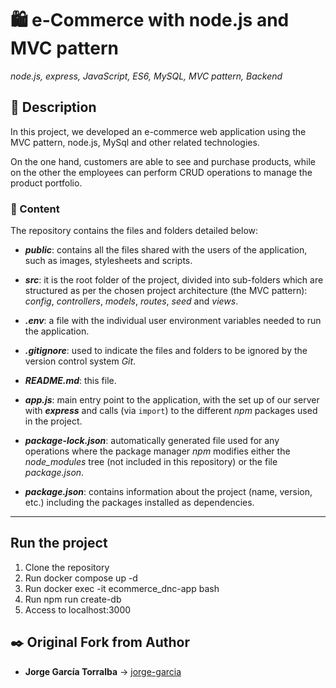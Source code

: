 # 🛍️ e-Commerce with node.js and MVC pattern

_node.js, express, JavaScript, ES6, MySQL, MVC pattern, Backend_

## 📔 Description

In this project, we developed an e-commerce web application using the MVC pattern, node.js, MySql and other related technologies.

On the one hand, customers are able to see and purchase products, while on the other the employees can perform CRUD operations to manage the product portfolio.

### 📂 Content

The repository contains the files and folders detailed below:

- **_public_**: contains all the files shared with the users of the application, such as images, stylesheets and scripts.

- **_src_**: it is the root folder of the project, divided into sub-folders which are structured as per the chosen project architecture (the MVC pattern): _config_, _controllers_, _models_, _routes_, _seed_ and _views_.

- **_.env_**: a file with the individual user environment variables needed to run the application.

- **_.gitignore_**: used to indicate the files and folders to be ignored by the version control system _Git_.

- **_README.md_**: this file.

- **_app.js_**: main entry point to the application, with the set up of our server with _**express**_ and calls (via `import`) to the different _npm_ packages used in the project.

- **_package-lock.json_**: automatically generated file used for any operations where the package manager _npm_ modifies either the _node_modules_ tree (not included in this repository) or the file _package.json_.

- **_package.json_**: contains information about the project (name, version, etc.) including the packages installed as dependencies.

---

## Run the project

1. Clone the repository
2. Run docker compose up -d
3. Run docker exec -it ecommerce_dnc-app bash
4. Run npm run create-db
3. Access to localhost:3000

## ✒️ Original Fork from Author

- **Jorge García Torralba** &#8594; [jorge-garcia](https://code.assemblerschool.com/jorge-garcia/)
